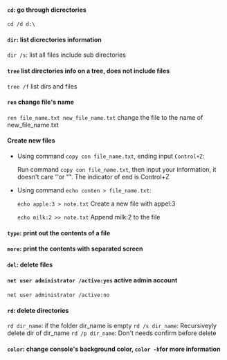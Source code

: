 #### `cd`: go through dicrectories
`cd /d d:\` 
#### `dir`: list dicrectories information
`dir /s`: list all files include sub directories
#### `tree` list directories info on a tree, does not include files
`tree /f` list dirs and files
#### `ren` change file's name
`ren file_name.txt new_file_name.txt` change the file to the name of new_file_name.txt

#### Create new files
* Using command `copy con file_name.txt`, ending input `Control+Z`:

	Run command `copy con file_name.txt`, then input your information, it doesn't care ''or "". The indicator of end is Control+Z

* Using command `echo conten > file_name.txt`:
	
	`echo apple:3 > note.txt` Create a new file with appel:3
	
	`echo milk:2 >> note.txt` Append milk:2 to the file
	

#### `type`: print out the contents of a file
#### `more`: print the contents with separated screen
#### `del`: delete files
#### `net user administrator /active:yes` active admin account
`net user administrator /active:no`
#### `rd`: delete directories
`rd dir_name`: if the folder dir_name is empty
`rd /s dir_name`: Recursiveyly delete dir of dir_name
`rd /p dir_name`: Don't needs confirm before delete

#### `color`: change console's background color, `color -h`for more information
